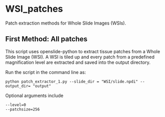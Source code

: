 # WSI_patches
Patch extraction methods for Whole Slide Images (WSIs). 

## First Method: All patches

This script uses openslide-python to extract tissue patches from a Whole Slide Image (WSI). A WSI is tiled up and every patch from a predefined magnification level are extracted and saved into the output directory.

Run the script in the command line as:

~~~
python patch_extractor_1.py --slide_dir = "WSI/slide.npdi" --output_dir= "output"
~~~

Optional arguments include
~~~
--level=0 
--patchsize=256
~~~
